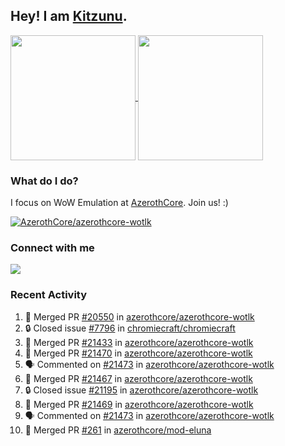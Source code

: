 ## Hey! I am [Kitzunu](https://Github.com/Kitzunu).

<!--
[![Kitzunu's Github stats](https://github-readme-stats.vercel.app/api?username=kitzunu&theme=github_dark&show_icons=true&number_format=long)](https://github.com/Kitzunu)

[![Kitzunu's Language stats](https://github-readme-stats.vercel.app/api/top-langs/?username=Kitzunu&layout=donut&theme=github_dark)](https://github.com/Kitzunu)
-->

<a href="https://github.com/Kitzunu">
  <img height=200 align="center" src="https://github-readme-stats.vercel.app/api?username=kitzunu&theme=github_dark&show_icons=true&number_format=long" />
</a>
<a href="https://github.com/Kitzunu">
  <img height=200 align="center" src="https://github-readme-stats.vercel.app/api/top-langs/?username=Kitzunu&layout=donut&theme=github_dark" />
</a>

### What do I do?

I focus on WoW Emulation at [AzerothCore](https://github.com/AzerothCore). Join us! :)

[![AzerothCore/azerothcore-wotlk](https://github-readme-stats.vercel.app/api/pin/?username=AzerothCore&repo=azerothcore-wotlk&theme=github_dark&show_owner=true)](https://github.com/azerothcore/azerothcore-wotlk)

### Connect with me
[![](https://img.shields.io/badge/AzerothCore%20Discord-Connect%20with%20me!-green)](https://discord.com/invite/gkt4y2x)

### Recent Activity

<!--START_SECTION:activity-->
1. 🎉 Merged PR [#20550](https://github.com/azerothcore/azerothcore-wotlk/pull/20550) in [azerothcore/azerothcore-wotlk](https://github.com/azerothcore/azerothcore-wotlk)
2. 🔒 Closed issue [#7796](https://github.com/chromiecraft/chromiecraft/issues/7796) in [chromiecraft/chromiecraft](https://github.com/chromiecraft/chromiecraft)
3. 🎉 Merged PR [#21433](https://github.com/azerothcore/azerothcore-wotlk/pull/21433) in [azerothcore/azerothcore-wotlk](https://github.com/azerothcore/azerothcore-wotlk)
4. 🎉 Merged PR [#21470](https://github.com/azerothcore/azerothcore-wotlk/pull/21470) in [azerothcore/azerothcore-wotlk](https://github.com/azerothcore/azerothcore-wotlk)
5. 🗣 Commented on [#21473](https://github.com/azerothcore/azerothcore-wotlk/pull/21473#issuecomment-2661633755) in [azerothcore/azerothcore-wotlk](https://github.com/azerothcore/azerothcore-wotlk)
6. 🎉 Merged PR [#21467](https://github.com/azerothcore/azerothcore-wotlk/pull/21467) in [azerothcore/azerothcore-wotlk](https://github.com/azerothcore/azerothcore-wotlk)
7. 🔒 Closed issue [#21195](https://github.com/azerothcore/azerothcore-wotlk/issues/21195) in [azerothcore/azerothcore-wotlk](https://github.com/azerothcore/azerothcore-wotlk)
8. 🎉 Merged PR [#21469](https://github.com/azerothcore/azerothcore-wotlk/pull/21469) in [azerothcore/azerothcore-wotlk](https://github.com/azerothcore/azerothcore-wotlk)
9. 🗣 Commented on [#21473](https://github.com/azerothcore/azerothcore-wotlk/pull/21473#issuecomment-2661530927) in [azerothcore/azerothcore-wotlk](https://github.com/azerothcore/azerothcore-wotlk)
10. 🎉 Merged PR [#261](https://github.com/azerothcore/mod-eluna/pull/261) in [azerothcore/mod-eluna](https://github.com/azerothcore/mod-eluna)
<!--END_SECTION:activity-->
